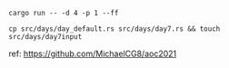```
cargo run -- -d 4 -p 1 --ff
```

```
cp src/days/day_default.rs src/days/day7.rs && touch src/days/day7input
```

ref:
https://github.com/MichaelCG8/aoc2021
